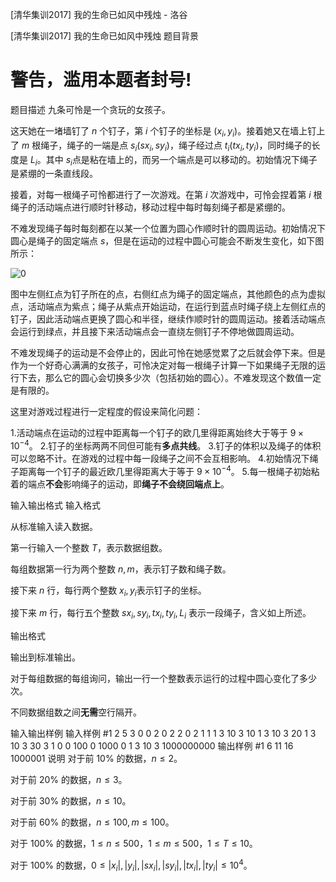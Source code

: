 



[清华集训2017] 我的生命已如风中残烛 - 洛谷














[清华集训2017] 我的生命已如风中残烛
题目背景
# 警告，滥用本题者封号!
题目描述
九条可怜是一个贪玩的女孩子。

这天她在一堵墙钉了 $n$ 个钉子，第 $i$ 个钉子的坐标是 ($x_i,y_i$)。接着她又在墙上钉上了 $m$ 根绳子，绳子的一端是点 $s_i$($sx_i,sy_i$)，绳子经过点 $t_i$($tx_i,ty_i$)，同时绳子的长度是 $L_i$​​。其中 $s_i$​ 点是粘在墙上的，而另一个端点是可以移动的。初始情况下绳子是紧绷的一条直线段。

接着，对每一根绳子可怜都进行了一次游戏。在第 $i$ 次游戏中，可怜会捏着第 $i$ 根绳子的活动端点进行顺时针移动，移动过程中每时每刻绳子都是紧绷的。

不难发现绳子每时每刻都在以某一个位置为圆心作顺时针的圆周运动。初始情况下圆心是绳子的固定端点 $s$，但是在运动的过程中圆心可能会不断发生变化，如下图所示：

![0](https://i.loli.net/2017/12/14/5a32671628367.png)

图中左侧红点为钉子所在的点，右侧红点为绳子的固定端点，其他颜色的点为虚拟点，活动端点为紫点；绳子从紫点开始运动，在运行到蓝点时绳子绕上左侧红点的钉子，因此活动端点更换了圆心和半径，继续作顺时针的圆周运动。接着活动端点会运行到绿点，并且接下来活动端点会一直绕左侧钉子不停地做圆周运动。

不难发现绳子的运动是不会停止的，因此可怜在她感觉累了之后就会停下来。但是作为一个好奇心满满的女孩子，可怜决定对每一根绳子计算一下如果绳子无限的运行下去，那么它的圆心会切换多少次（包括初始的圆心）。不难发现这个数值一定是有限的。

这里对游戏过程进行一定程度的假设来简化问题：

1.活动端点在运动的过程中距离每一个钉子的欧几里得距离始终大于等于 $9 \times 10^{-4}$。
2.钉子的坐标两两不同但可能有**多点共线**。
3.钉子的体积以及绳子的体积可以忽略不计。在游戏的过程中每一段绳子之间不会互相影响。
4.初始情况下绳子距离每一个钉子的最近欧几里得距离大于等于 $9 \times 10^{-4}$。
5.每一根绳子初始粘着的端点**不会**影响绳子的运动，即**绳子不会绕回端点上**。

输入输出格式
输入格式

从标准输入读入数据。

第一行输入一个整数 $T$，表示数据组数。

每组数据第一行为两个整数 $n,m$，表示钉子数和绳子数。

接下来 $n$ 行，每行两个整数 $x_i,y_i$​​ 表示钉子的坐标。

接下来 $m$ 行，每行五个整数 $sx_i,sy_i,tx_i,ty_i,L_i$ 表示一段绳子，含义如上所述。

输出格式

输出到标准输出。

对于每组数据的每组询问，输出一行一个整数表示运行的过程中圆心变化了多少次。

不同数据组数之间**无需**空行隔开。

输入输出样例
输入样例 #1
2
5 3
0 0
2 0
2 2
0 2
1 1
1 3 10 3 10
1 3 10 3 20
1 3 10 3 30
3 1
0 0
100 0
1000 0
1 3 10 3 1000000000
输出样例 #1
6
11
16
1000001
说明
对于前 $10\%$ 的数据，$n \leq 2$。

对于前 $20\%$ 的数据，$n \leq 3$。

对于前 $30\%$ 的数据，$n \leq 10$。

对于前 $60\%$ 的数据，$n \leq 100,m \leq 100$。

对于 $100\%$ 的数据，$1 \leq n \leq 500$，$1 \leq m \leq 500$，$1\leq T \leq 10$。

对于 $100\%$ 的数据，$0 \leq |x_i|,|y_i|,|sx_i|,|sy_i|,|tx_i|,|ty_i| \leq 10^4$。






